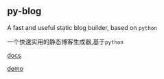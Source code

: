## py-blog

A fast and useful static blog builder, based on `python`

一个快速实用的静态博客生成器,基于`python`

[docs](https://zcmimi.github.io/py-blog)

[demo](https://blog.zcmimi.top)
